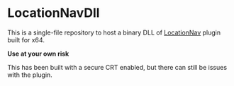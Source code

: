 # LocationNavDll
This is a single-file repository to host a binary DLL of [LocationNav](https://sourceforge.net/projects/locationnav/) plugin built for x64.

**Use at your own risk**

This has been built with a secure CRT enabled, but there can still be issues with the plugin.
